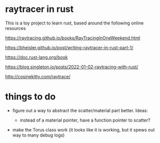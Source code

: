 # raytracer in rust

This is a toy project to learn rust, based around the following online resources

https://raytracing.github.io/books/RayTracingInOneWeekend.html

https://bheisler.github.io/post/writing-raytracer-in-rust-part-1/


https://doc.rust-lang.org/book

https://blog.singleton.io/posts/2022-01-02-raytracing-with-rust/


http://cosinekitty.com/raytrace/



# things to do

- figure out a way to abstract the scatter/material part better. Ideas:
  - instead of a material pointer, have a function pointer to scatter?

- make the Torus class work (it looks like it is working, but it spews out way to many debug logs)